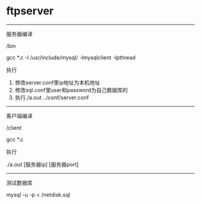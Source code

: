 # ftpserver

----------

服务器编译

/bin

gcc *.c -I /usr/include/mysql/ -lmysqlclient -lpthread

执行

1. 修改server.conf里ip地址为本机地址
2. 修改sql.conf里user和password为自己数据库的
3. 执行./a.out ../conf/server.conf

---------

客户端编译

/client

gcc *.c

执行

./a.out [服务器ip] [服务器port] 

----------

测试数据库

mysql -u<username> -p<password> <dbname> < /netdisk.sql
